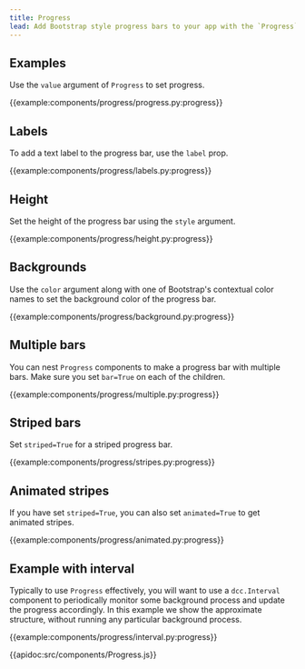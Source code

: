 ```yaml
---
title: Progress
lead: Add Bootstrap style progress bars to your app with the `Progress` component, featuring support for stacked bars, animated backgrounds, and text labels.
---
```


## Examples

Use the `value` argument of `Progress` to set progress.

{{example:components/progress/progress.py:progress}}

## Labels

To add a text label to the progress bar, use the `label` prop.

{{example:components/progress/labels.py:progress}}

## Height

Set the height of the progress bar using the `style` argument.

{{example:components/progress/height.py:progress}}

## Backgrounds

Use the `color` argument along with one of Bootstrap's contextual color names to set the background color of the progress bar.

{{example:components/progress/background.py:progress}}

## Multiple bars

You can nest `Progress` components to make a progress bar with multiple bars. Make sure you set `bar=True` on each of the children.

{{example:components/progress/multiple.py:progress}}

## Striped bars

Set `striped=True` for a striped progress bar.

{{example:components/progress/stripes.py:progress}}

## Animated stripes

If you have set `striped=True`, you can also set `animated=True` to get animated stripes.

{{example:components/progress/animated.py:progress}}

## Example with interval

Typically to use `Progress` effectively, you will want to use a `dcc.Interval` component to periodically monitor some background process and update the progress accordingly. In this example we show the approximate structure, without running any particular background process.

{{example:components/progress/interval.py:progress}}

{{apidoc:src/components/Progress.js}}
